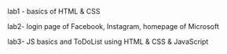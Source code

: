 lab1 - basics of HTML & CSS

lab2-  login page of Facebook, Instagram, homepage of Microsoft

lab3- JS basics and ToDoList using HTML & CSS & JavaScript
